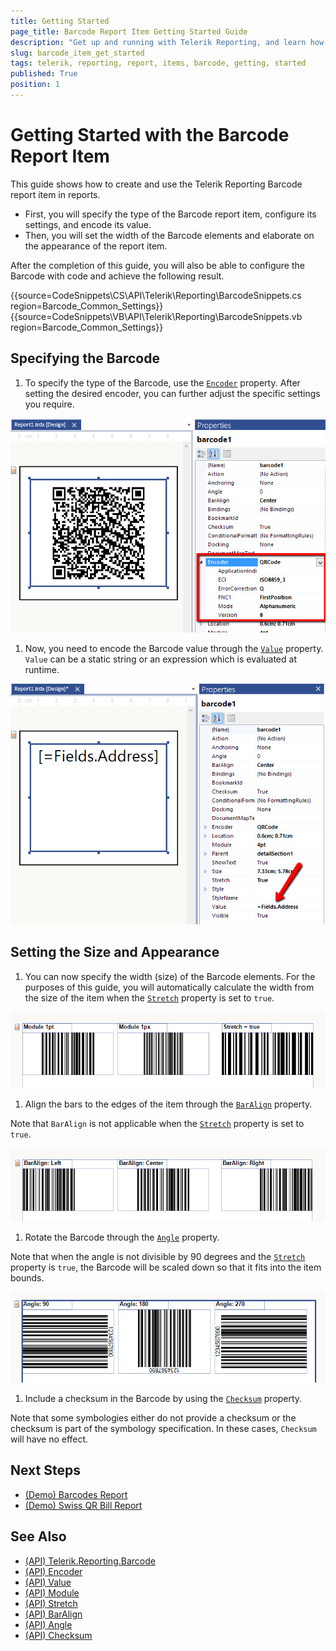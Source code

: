 ```yaml
---
title: Getting Started
page_title: Barcode Report Item Getting Started Guide
description: "Get up and running with Telerik Reporting, and learn how to create and use the Barcode report item in reports."
slug: barcode_item_get_started
tags: telerik, reporting, report, items, barcode, getting, started
published: True
position: 1
---
```


# Getting Started with the Barcode Report Item

This guide shows how to create and use the Telerik Reporting Barcode report item in reports. 

* First, you will specify the type of the Barcode report item, configure its settings, and encode its value. 
* Then, you will set the width of the Barcode elements and elaborate on the appearance of the report item.  

After the completion of this guide, you will also be able to configure the Barcode with code and achieve the following result. 

{{source=CodeSnippets\CS\API\Telerik\Reporting\BarcodeSnippets.cs region=Barcode_Common_Settings}}
{{source=CodeSnippets\VB\API\Telerik\Reporting\BarcodeSnippets.vb region=Barcode_Common_Settings}}
 

## Specifying the Barcode 

1. To specify the type of the Barcode, use the [`Encoder`](/reporting/api/Telerik.Reporting.Barcode#Telerik_Reporting_Barcode_Encoder) property. After setting the desired encoder, you can further adjust the specific settings you require. 

  ![barcode-encoder-property](images/Barcodes/barcode-encoder-property.png)

1. Now, you need to encode the Barcode value through the [`Value`](/reporting/api/Telerik.Reporting.Barcode#Telerik_Reporting_Barcode_Value) property. `Value` can be a static string or an expression which is evaluated at runtime.

  ![barcode-value-property](images/Barcodes/barcode-value-property.png)

## Setting the Size and Appearance 

1. You can now specify the width (size) of the Barcode elements. For the purposes of this guide, you will automatically calculate the width from the size of the item when the [`Stretch`](/reporting/api/Telerik.Reporting.Barcode#Telerik_Reporting_Barcode_Stretch) property is set to `true`. 

  ![barcode-module-stretch-property](images/Barcodes/barcode-module-stretch-property.png)

1. Align the bars to the edges of the item through the [`BarAlign`](/reporting/api/Telerik.Reporting.Barcode#Telerik_Reporting_Barcode_BarAlign) property. 

  Note that `BarAlign` is not applicable when the [`Stretch`](/reporting/api/Telerik.Reporting.Barcode#Telerik_Reporting_Barcode_Stretch) property is set to `true`. 

  ![barcode-baralign-property](images/Barcodes/barcode-baralign-property.png)
  
1. Rotate the Barcode through the [`Angle`](/reporting/api/Telerik.Reporting.Barcode#Telerik_Reporting_Barcode_Angle) property. 

  Note that when the angle is not divisible by 90 degrees and the [`Stretch`](/reporting/api/Telerik.Reporting.Barcode#Telerik_Reporting_Barcode_Stretch) property is `true`, the Barcode will be scaled down so that it fits into the item bounds. 

  ![barcode-angle-property](images/Barcodes/barcode-angle-property.png)
	 
1. Include a checksum in the Barcode by using the [`Checksum`](/reporting/api/Telerik.Reporting.Barcode#Telerik_Reporting_Barcode_Checksum) property. 

  Note that some symbologies either do not provide a checksum or the checksum is part of the symbology specification. In these cases, `Checksum` will have no effect. 


## Next Steps 

* [(Demo) Barcodes Report](https://demos.telerik.com/reporting/barcodes-report)
* [(Demo) Swiss QR Bill Report](https://demos.telerik.com/reporting/swiss-qr-bill-report)

## See Also
 
* [(API) Telerik.Reporting.Barcode](/reporting/api/Telerik.Reporting.Barcode)
* [(API) Encoder](/reporting/api/Telerik.Reporting.Barcode#Telerik_Reporting_Barcode_Encoder)
* [(API) Value](/reporting/api/Telerik.Reporting.Barcode#Telerik_Reporting_Barcode_Value)
* [(API) Module](/reporting/api/Telerik.Reporting.Barcode#Telerik_Reporting_Barcode_Module)
* [(API) Stretch](/reporting/api/Telerik.Reporting.Barcode#Telerik_Reporting_Barcode_Stretch)
* [(API) BarAlign](/reporting/api/Telerik.Reporting.Barcode#Telerik_Reporting_Barcode_BarAlign)
* [(API) Angle](/reporting/api/Telerik.Reporting.Barcode#Telerik_Reporting_Barcode_Angle)
* [(API) Checksum](/reporting/api/Telerik.Reporting.Barcode#Telerik_Reporting_Barcode_Checksum)
